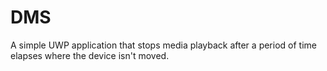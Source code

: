 # DMS
A simple UWP application that stops media playback after a period of time elapses where the device isn't moved.
